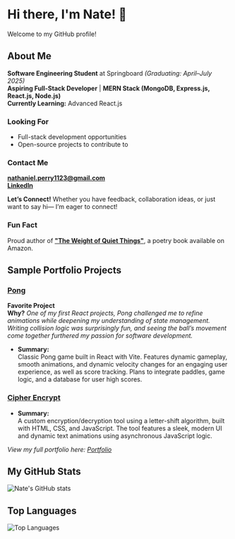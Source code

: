 # Hi there, I'm Nate! 👋

Welcome to my GitHub profile!

## About Me  

**Software Engineering Student** at Springboard _(Graduating: April–July 2025)_  
**Aspiring Full-Stack Developer** | **MERN Stack (MongoDB, Express.js, React.js, Node.js)**  
**Currently Learning:** Advanced React.js  

### Looking For  
- Full-stack development opportunities  
- Open-source projects to contribute to  

### Contact Me  
**[nathaniel.perry1123@gmail.com](mailto:nathaniel.perry1123@gmail.com)**  
**[LinkedIn](https://www.linkedin.com/in/nathaniel-perry-646bb4326)**  

**Let’s Connect!** Whether you have feedback, collaboration ideas, or just want to say hi— I’m eager to connect!  

### Fun Fact
Proud author of **["The Weight of Quiet Things"](https://a.co/d/0tqders)**, a poetry book available on Amazon.  

## Sample Portfolio Projects

### [Pong](https://github.com/natep1123/Pong)

**Favorite Project**  
**Why?** 
  _One of my first React projects, Pong challenged me to refine animations while deepening my understanding of state management. Writing collision logic was surprisingly fun, and seeing the ball’s movement come together furthered my passion for software development._

- **Summary:**  
  Classic Pong game built in React with Vite. Features dynamic gameplay, smooth animations, and dynamic velocity changes for an engaging user experience, as well as score tracking. Plans to integrate paddles, game logic, and a database for user high scores.

### [Cipher Encrypt](https://github.com/natep1123/Cipher-Encrypt)

- **Summary:**  
  A custom encryption/decryption tool using a letter-shift algorithm, built with HTML, CSS, and JavaScript. The tool features a sleek, modern UI and dynamic text animations using asynchronous JavaScript logic.

_View my full portfolio here: [Portfolio](https://github.com/natep1123/Portfolio)_

## My GitHub Stats
![Nate's GitHub stats](https://github-readme-stats.vercel.app/api?username=natep1123&show_icons=true&theme=radical)

## Top Languages
![Top Languages](https://github-readme-stats.vercel.app/api/top-langs/?username=natep1123&theme=radical&layout=compact)



